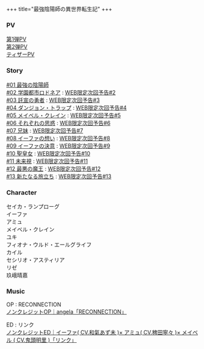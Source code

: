 +++
title="最強陰陽師の異世界転生記"
+++

### PV
[第1弾PV](https://www.youtube.com/watch?v=klj-p3GT7ho)\
[第2弾PV](https://www.youtube.com/watch?v=6bYBB5ZF5a8)\
[ティザーPV](https://www.youtube.com/watch?v=fZUGLGLVHoM)

### Story
[#01 最強の陰陽師](https://saikyo-onmyouji.asmik-ace.co.jp/story/01-2/)\
[#02 学園都市ロドネア](https://saikyo-onmyouji.asmik-ace.co.jp/story/ep02/) : [WEB限定次回予告#2](https://www.youtube.com/watch?v=qu2A3h5XWO0)\
[#03 託宣の勇者](https://saikyo-onmyouji.asmik-ace.co.jp/story/ep03/) : [WEB限定次回予告#3](https://www.youtube.com/watch?v=I46DOb-HpTg)\
[#04 ダンジョン・トラップ](https://saikyo-onmyouji.asmik-ace.co.jp/story/ep04/) : [WEB限定次回予告#4](https://www.youtube.com/watch?v=mKRWRw5Jyzs)\
[#05 メイベル・クレイン](https://saikyo-onmyouji.asmik-ace.co.jp/story/ep05/) : [WEB限定次回予告#5](https://www.youtube.com/watch?v=4u_rsShJFAs)\
[#06 それぞれの思惑](https://saikyo-onmyouji.asmik-ace.co.jp/story/ep06/) : [WEB限定次回予告#6](https://www.youtube.com/watch?v=AGHvDdN6Kdk)\
[#07 兄妹](https://saikyo-onmyouji.asmik-ace.co.jp/story/ep07/) : [WEB限定次回予告#7](https://www.youtube.com/watch?v=Nl7B7iyJpOE)\
[#08 イーファの想い](https://saikyo-onmyouji.asmik-ace.co.jp/story/ep08/) : [WEB限定次回予告#8](https://www.youtube.com/watch?v=-9xnXUdYVvs)\
[#09 イーファの決意](https://saikyo-onmyouji.asmik-ace.co.jp/story/09-2/) : [WEB限定次回予告#9](https://www.youtube.com/watch?v=CJS9ydlpLf4)\
[#10 聖皇女](https://saikyo-onmyouji.asmik-ace.co.jp/story/ep10/) : [WEB限定次回予告#10](https://youtube.com/watch?v=apsNw718i5o)\
[#11 未来視](https://saikyo-onmyouji.asmik-ace.co.jp/story/ep11/) : [WEB限定次回予告#11](https://www.youtube.com/watch?v=HuxP4lPvHCQ)\
[#12 最悪の魔王](https://saikyo-onmyouji.asmik-ace.co.jp/story/ep12/) : [WEB限定次回予告#12](https://www.youtube.com/watch?v=PN6zuYerDys)\
[#13 新たなる旅立ち](https://saikyo-onmyouji.asmik-ace.co.jp/story/13-2/) : [WEB限定次回予告#13](https://www.youtube.com/watch?v=fvbNPhC2_KU)

### Character
セイカ・ランプローグ\
イーファ\
アミュ\
メイベル・クレイン\
ユキ\
フィオナ・ウルド・エールグライフ\
カイル\
セシリオ・アスティリア\
リゼ\
玖峨晴嘉

### Music
OP : RECONNECTION\
[ノンクレジットOP｜angela「RECONNECTION」](https://www.youtube.com/watch?v=XQP9q35GbVQ)

ED : リンク\
[ノンクレジットED｜イーファ( CV.和氣あず未 )× アミュ( CV.稗田寧々 )× メイベル ( CV.鬼頭明里 )「リンク」 ](https://www.youtube.com/watch?v=DZDt8zk3804)
